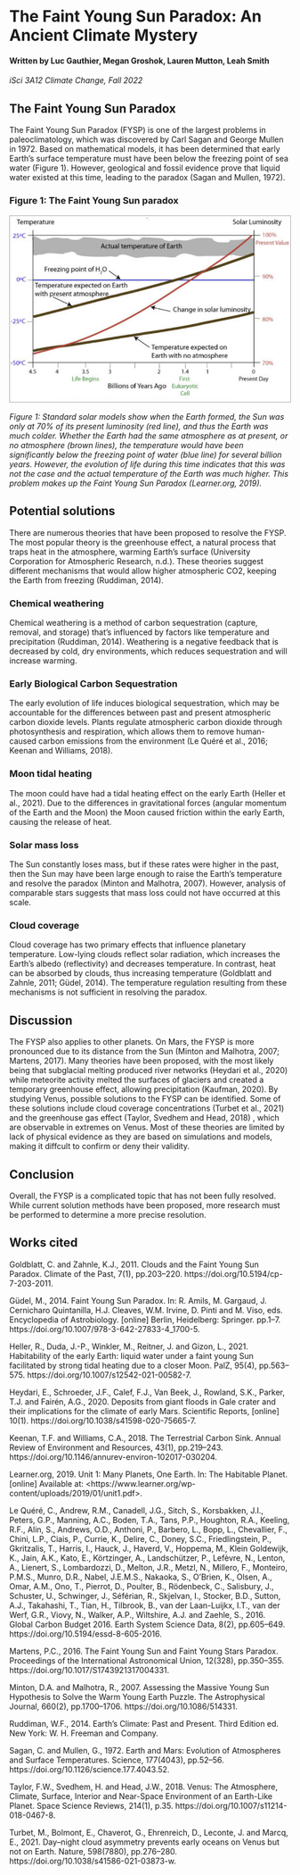 # The Faint Young Sun Paradox: An Ancient Climate Mystery
#### Written by Luc Gauthier, Megan Groshok, Lauren Mutton, Leah Smith
*iSci 3A12 Climate Change, Fall 2022*

## The Faint Young Sun Paradox
The Faint Young Sun Paradox (FYSP) is one of the largest problems in paleoclimatology, which was discovered by Carl Sagan and George Mullen in 1972. Based on mathematical models, it has been determined that early Earth’s surface temperature must have been below the freezing point of sea water (Figure 1). However, geological and fossil evidence prove that liquid water existed at this time, leading to the paradox (Sagan and Mullen, 1972).

### Figure 1: The Faint Young Sun paradox
<img src="Figure1.png" width="700" style="border: 1px solid darkgrey">

*Figure 1: Standard solar models show when the Earth formed, the Sun was only at 70% of its present luminosity (red line), and thus the Earth was much colder. Whether the Earth had the same atmosphere as at present, or no atmosphere (brown lines), the temperature would have been significantly below the freezing point of water (blue line) for several billion years. However, the evolution of life during this time indicates that this was not the case and the actual temperature of the Earth was much higher. This problem makes up the Faint Young Sun Paradox (Learner.org, 2019).*


## Potential solutions
There are numerous theories that have been proposed to resolve the FYSP. The most popular theory is the greenhouse effect, a natural process that traps heat in the atmosphere, warming Earth’s surface (University Corporation for Atmospheric Research, n.d.). These theories suggest different mechanisms that would allow higher atmospheric CO2, keeping the Earth from freezing (Ruddiman, 2014).

### Chemical weathering
Chemical weathering is a method of carbon sequestration (capture, removal, and storage) that’s influenced by factors like temperature and precipitation (Ruddiman, 2014). Weathering is a negative feedback that is decreased by cold, dry environments, which reduces sequestration and will increase warming.

### Early Biological Carbon Sequestration
The early evolution of life induces biological sequestration, which may be accountable for the differences between past and present atmospheric carbon dioxide levels. Plants regulate atmospheric carbon dioxide through photosynthesis and respiration, which allows them to remove human-caused carbon emissions from the environment (Le Quéré et al., 2016; Keenan and Williams, 2018).

### Moon tidal heating
The moon could have had a tidal heating effect on the early Earth (Heller et al., 2021). Due to the differences in gravitational forces (angular momentum of the Earth and the Moon) the Moon caused friction within the early Earth, causing the release of heat.

### Solar mass loss
The Sun constantly loses mass, but if these rates were higher in the past, then the Sun may have been large enough to raise the Earth’s temperature and resolve the paradox (Minton and Malhotra, 2007). However, analysis of comparable stars suggests that mass loss could not have occurred at this scale.

### Cloud coverage
Cloud coverage has two primary effects that influence planetary temperature. Low-lying clouds reflect solar radiation, which increases the Earth’s albedo (reflectivity) and decreases temperature. In contrast, heat can be absorbed by clouds, thus increasing temperature (Goldblatt and Zahnle, 2011; Güdel, 2014). The temperature regulation resulting from these mechanisms is not sufficient in resolving the paradox.

## Discussion
The FYSP also applies to other planets. On Mars, the FYSP is more pronounced due to its distance from the Sun (Minton and Malhotra, 2007; Martens, 2017). Many theories have been proposed, with the most likely being that subglacial melting produced river networks (Heydari et al., 2020) while meteorite activity melted the surfaces of glaciers and created a temporary greenhouse effect, allowing precipitation (Kaufman, 2020). By studying Venus, possible solutions to the FYSP can be identified. Some of these solutions include cloud coverage concentrations (Turbet et al., 2021) and the greenhouse gas effect (Taylor, Svedhem and Head, 2018) , which are observable in extremes on Venus. Most of these theories are limited by lack of physical evidence as they are based on simulations and models, making it diffcult to confirm or deny their validity.

## Conclusion
Overall, the FYSP is a complicated topic that has not been fully resolved. While current solution methods have been proposed, more research must be performed to determine a more precise resolution.

## Works cited

Goldblatt, C. and Zahnle, K.J., 2011. Clouds and the Faint Young Sun Paradox. Climate of the Past, 7(1), pp.203–220. ht<span>tps://doi.org/<span>10.5194/cp-7-203-2011.

Güdel, M., 2014. Faint Young Sun Paradox. In: R. Amils, M. Gargaud, J. Cernicharo Quintanilla, H.J. Cleaves, W.M. Irvine, D. Pinti and M. Viso, eds. Encyclopedia of Astrobiology. [online] Berlin, Heidelberg: Springer. pp.1–7. ht<span>tps://doi.org<span>/10.1007/978-3-642-27833-4_1700-5.

Heller, R., Duda, J.-P., Winkler, M., Reitner, J. and Gizon, L., 2021. Habitability of the early Earth: liquid water under a faint young Sun facilitated by strong tidal heating due to a closer Moon. PalZ, 95(4), pp.563–575. ht<span>tps://doi<span>.org/10.1007/s12542-021-00582-7.

Heydari, E., Schroeder, J.F., Calef, F.J., Van Beek, J., Rowland, S.K., Parker, T.J. and Fairén, A.G., 2020. Deposits from giant floods in Gale crater and their implications for the climate of early Mars. Scientific Reports, [online] 10(1). h<span>ttps://doi<span>.org/10.1038/s41598-020-75665-7.

Keenan, T.F. and Williams, C.A., 2018. The Terrestrial Carbon Sink. Annual Review of Environment and Resources, 43(1), pp.219–243. ht<span>tps://doi<span>.org/10.1146/annurev-environ-102017-030204.

Learner.org, 2019. Unit 1: Many Planets, One Earth. In: The Habitable Planet. [online] Available at: <htt<span>ps://ww<span>w.learner.org<span>/wp-content/uploads/2019/01/unit1.pdf>.   
  
Le Quéré, C., Andrew, R.M., Canadell, J.G., Sitch, S., Korsbakken, J.I., Peters, G.P., Manning, A.C., Boden, T.A., Tans, P.P., Houghton, R.A., Keeling, R.F., Alin, S., Andrews, O.D., Anthoni, P., Barbero, L., Bopp, L., Chevallier, F., Chini, L.P., Ciais, P., Currie, K., Delire, C., Doney, S.C., Friedlingstein, P., Gkritzalis, T., Harris, I., Hauck, J., Haverd, V., Hoppema, M., Klein Goldewijk, K., Jain, A.K., Kato, E., Körtzinger, A., Landschützer, P., Lefèvre, N., Lenton, A., Lienert, S., Lombardozzi, D., Melton, J.R., Metzl, N., Millero, F., Monteiro, P.M.S., Munro, D.R., Nabel, J.E.M.S., Nakaoka, S., O’Brien, K., Olsen, A., Omar, A.M., Ono, T., Pierrot, D., Poulter, B., Rödenbeck, C., Salisbury, J., Schuster, U., Schwinger, J., Séférian, R., Skjelvan, I., Stocker, B.D., Sutton, A.J., Takahashi, T., Tian, H., Tilbrook, B., van der Laan-Luijkx, I.T., van der Werf, G.R., Viovy, N., Walker, A.P., Wiltshire, A.J. and Zaehle, S., 2016. Global Carbon Budget 2016. Earth System Science Data, 8(2), pp.605–649. ht<span>tps://doi.<span>org/10.5194/essd-8-605-2016.

Martens, P.C., 2016. The Faint Young Sun and Faint Young Stars Paradox. Proceedings of the International Astronomical Union, 12(328), pp.350–355. ht<span>tps://doi<span>.org/10.1017/S1743921317004331.

Minton, D.A. and Malhotra, R., 2007. Assessing the Massive Young Sun Hypothesis to Solve the Warm Young Earth Puzzle. The Astrophysical Journal, 660(2), pp.1700–1706. ht<span>tps://doi<span>.org/10.1086/514331.

Ruddiman, W.F., 2014. Earth’s Climate: Past and Present. Third Edition ed. New York: W. H. Freeman and Company.

Sagan, C. and Mullen, G., 1972. Earth and Mars: Evolution of Atmospheres and Surface Temperatures. Science, 177(4043), pp.52–56. ht<span>tps://doi<span>.org/10.1126/science.177.4043.52.

Taylor, F.W., Svedhem, H. and Head, J.W., 2018. Venus: The Atmosphere, Climate, Surface, Interior and Near-Space Environment of an Earth-Like Planet. Space Science Reviews, 214(1), p.35. htt<span>ps://doi.<span>org/10.1007/s11214-018-0467-8.

Turbet, M., Bolmont, E., Chaverot, G., Ehrenreich, D., Leconte, J. and Marcq, E., 2021. Day–night cloud asymmetry prevents early oceans on Venus but not on Earth. Nature, 598(7880), pp.276–280. ht<span>tps://doi.<span>org/10.1038/s41586-021-03873-w.
